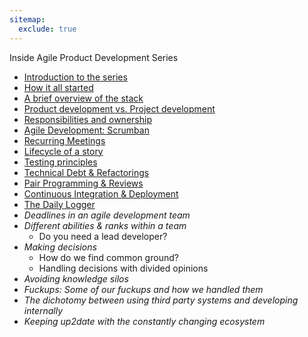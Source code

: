 ```yaml
---
sitemap:
  exclude: true
---
```


Inside Agile Product Development Series

- [Introduction to the series](/inside-agile-product-development-series/)
- [How it all started](./01-how-it-all-started/)
- [A brief overview of the stack](./02-brief-overview-stack/)
- [Product development vs. Project development](./03-product-development-vs-project-development/)
- [Responsibilities and ownership](./04-responsibilities-ownership/)
- [Agile Development: Scrumban](./05-agile-development-scrumban/)
- [Recurring Meetings](./06-recurring-meetings/)
- [Lifecycle of a story](./07-lifecycle-of-a-story/)
- [Testing principles](./08-testing-principles/)
- [Technical Debt & Refactorings](./09-technical-debt-refactoring/)
- [Pair Programming & Reviews](./10-pair-programming-reviews/)
- [Continuous Integration & Deployment](./11-continuous-integration-deployment/)
- [The Daily Logger](./12-daily-logger/)
- _Deadlines in an agile development team_
- _Different abilities & ranks within a team_
  - Do you need a lead developer?
- _Making decisions_
  - How do we find common ground?
  - Handling decisions with divided opinions
- _Avoiding knowledge silos_
- _Fuckups: Some of our fuckups and how we handled them_
- _The dichotomy between using third party systems and developing internally_
- _Keeping up2date with the constantly changing ecosystem_
